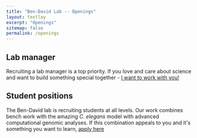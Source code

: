 ```yaml
---
title: "Ben-David Lab -- Openings"
layout: textlay
excerpt: "Openings"
sitemap: false
permalink: /openings
---
```



## Lab manager

Recruiting a lab manager is a top priority. If you love and care about science and want to build something special together - <a href = "mailto: eyal.bendavid@mail.huji.ac.il.">I want to work with you!</a>


## Student positions

The Ben-David lab is recruiting students at all levels. Our work combines bench work with the amazing *C. elegans* model with advanced computational genomic analyses. If this combination appeals to you and it's something you want to learn, <a href = "mailto: eyal.bendavid@mail.huji.ac.il.">apply here</a>

